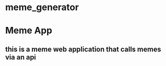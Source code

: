 # meme_generator

<h1>Meme App</h1>
<h2>this is a meme web application that calls memes via an api</h2>
